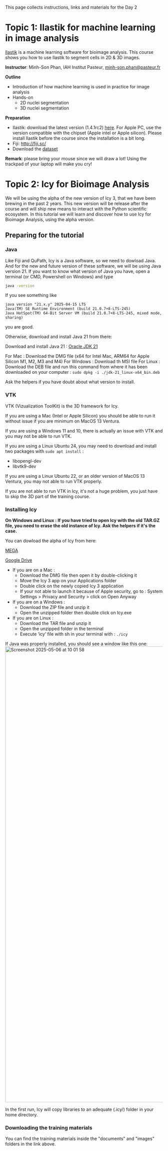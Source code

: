 This page collects instructions, links and materials for the Day 2

# Topic 1: Ilastik for machine learning in image analysis

[Ilastik](https://www.ilastik.org/) is a machine learning software for bioimage analysis. This course shows you how to use Ilastik to segment cells in 2D & 3D images. 

**Instructor**: Minh-Son Phan, IAH Institut Pasteur, minh-son.phan@pasteur.fr

**Outline**
- Introduction of how machine learning is used in practice for image analysis
- Hands-on
  - 2D nuclei segmentation
  - 3D nuclei segmentation

**Preparation**
- Ilastik: download the latest version (1.4.1rc2) [here](https://www.ilastik.org/download). For Apple PC, use the version compatible with the chipset (Apple intel or Apple silicon). Please install Ilastik before the course since the installation is a bit long.
- Fiji: http://fiji.sc/
- Download the [dataset](https://drive.google.com/file/d/1y-shYx_DuZfwHG0aGRI7c1BK_W8Ko0IX/view?usp=sharing)

**Remark**: please bring your mouse since we will draw a lot! Using the trackpad of your laptop will make you cry!


# Topic 2: Icy for Bioimage Analysis

We will be using the alpha of the new version of Icy 3, that we have been brewing in the past 2 years. 
This new version will be release after the course and will ship new means to interact with the Python scientific ecosystem. 
In this tutorial we will learn and discover how to use Icy for Bioimage Analysis, using the alpha version.

## Preparing for the tutorial

### Java

Like Fiji and QuPath, Icy is a Java software, so we need to dowload Java. 
And for the new and future version of these software, we will be using Java version 21.
If you want to know what version of Java you have, open a terminal (or CMD, Powershell on Windows) and type

```sh
java -version
```

If you see something like
```
java version "21.x.y" 2025-04-15 LTS
Java(TM) SE Runtime Environment (build 21.0.7+8-LTS-245)
Java HotSpot(TM) 64-Bit Server VM (build 21.0.7+8-LTS-245, mixed mode, sharing)
```
you are good.

Otherwise, download and install Java 21 from there:

Download and install Java 21 : [Oracle JDK 21](https://www.oracle.com/java/technologies/downloads/#java21)

For Mac : Download the DMG file (x64 for Intel Mac, ARM64 for Apple Silicon M1, M2, M3 and M4) 
For Windows : Download th MSI file
For Linux : Download the DEB file and run this command from where it has been downloaded on your computer : ```sudo dpkg -i ./jdk-21_linux-x64_bin.deb```

Ask the helpers if you have doubt about what version to install.

### VTK

VTK (Vizualization ToolKit) is the 3D framework for Icy.

If you are using a Mac (Intel or Apple Silicon) you should be able to run it without issue if you are minimum on MacOS 13 Ventura.

If you are using a Windows 11 and 10, there is actually an issue with VTK and you may not be able to run VTK.

If you are using a Linux Ubuntu 24, you may need to download and install two packages with ```sudo apt install``` :
- libopengl-dev
- libvtk9-dev

If you are using a Linux Ubuntu 22, or an older version of MacOS 13 Ventura, you may not able to run VTK properly.

If you are not able to run VTK in Icy, it's not a huge problem, you just have to skip the 3D part of the training course.

### Installing Icy

**On Windows and Linux : If you have tried to open Icy with the old TAR.GZ file, you need to erase the old instance of Icy. Ask the helpers if it's the case.**

You can dowload the alpha of Icy from here:

[MEGA](https://mega.nz/folder/O8tTmZCC#d4Q8IGyDT38g-owsldJxMw)

[Google Drive](https://drive.google.com/drive/folders/1HzOoC6JLYcDfQQrrZC7QXRBmXHhgqYGa?usp=share_link)

- If you are on a Mac :
  - Download the DMG file then open it by double-clicking it
  - Move the Icy 3 app on your Applications folder
  - Double click on the newly copied Icy 3 application
  - If your not able to launch it because of Apple security, go to : System Settings > Privacy and Security > click on Open Anyway
- If you are on a Windows :
  - Download the ZIP file and unzip it
  - Open the unzipped folder then double click on Icy.exe
- If you are on Linux :
  - Download the TAR file and unzip it
  - Open the unzipped folder in the terminal
  - Execute ‘icy’ file with sh in your terminal with : ```./icy```

 
If Java was properly installed, you should see a window like this one:
<img width="1452" alt="Screenshot 2025-05-06 at 10 01 58" src="https://github.com/user-attachments/assets/dac20284-1028-4851-a441-b5b7523da2fa" />

In the first run, Icy will copy libraries to an adequate (.icy/) folder in your home directory.

### Downloading the training materials

You can find the training materials inside the "documents" and "images" folders in the link above.


